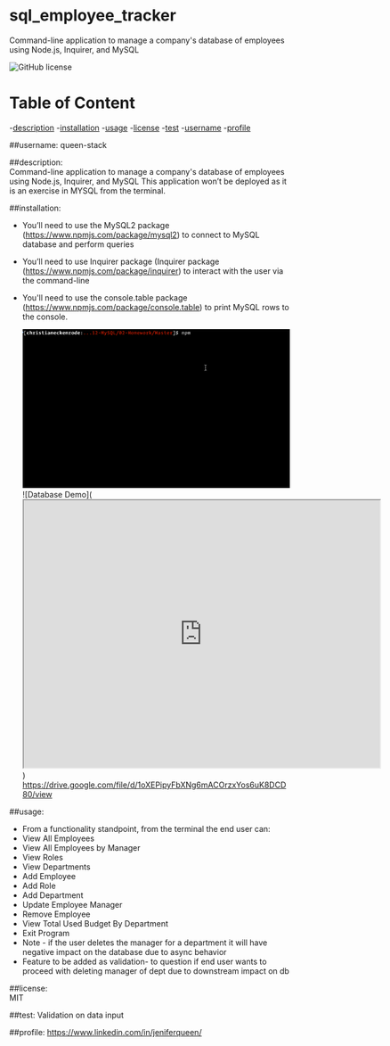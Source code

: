 # sql_employee_tracker
Command-line application to manage a company's database of employees using Node.js, Inquirer, and MySQL


![GitHub license](https://img.shields.io/badge/license-MIT-purple.svg)

# Table of Content
-[description](#description)
-[installation](#installation)
-[usage](#usage)
-[license](#license)
-[test](#test)
-[username](#username)
-[profile](#profile)
        
 ##username:
   queen-stack 
        
 ##description: <br>
     Command-line application to manage a company's database of employees using Node.js, Inquirer, and MySQL
     This application won’t be deployed as it is an exercise in MYSQL from the terminal.

       
 ##installation:
* You’ll need to use the MySQL2 package (https://www.npmjs.com/package/mysql2) to connect to MySQL database and perform queries
* You’ll need to use Inquirer package (Inquirer package (https://www.npmjs.com/package/inquirer) to interact with the user via the command-line
* You'll need to use the console.table package (https://www.npmjs.com/package/console.table) to print MySQL rows to the console.
 

  ![Command Line demo](./Assets/12-sql-homework-demo-01.gif)
  ![Database Demo](<iframe src="https://drive.google.com/file/d/1oXEPipyFbXNg6mACOrzxYos6uK8DCD80/preview" width="640" height="480"></iframe>)
  https://drive.google.com/file/d/1oXEPipyFbXNg6mACOrzxYos6uK8DCD80/view
        
 ##usage:
* From a functionality standpoint, from the terminal the end user can: 
* View All Employees 
* View All Employees by Manager 
* View Roles 
* View Departments 
* Add Employee 
* Add Role 
* Add Department
* Update Employee Manager 
* Remove Employee 
* View Total Used Budget By Department 
* Exit Program 
* Note - if the user deletes the manager for a department it will have negative impact on the database due to async behavior
* Feature to be added as validation- to question if end user wants to proceed with deleting manager of dept due to downstream impact on db

        
 ##license:       
  MIT 
        
 
 ##test:
 Validation on data input 
              
  ##profile:
  https://www.linkedin.com/in/jeniferqueen/

